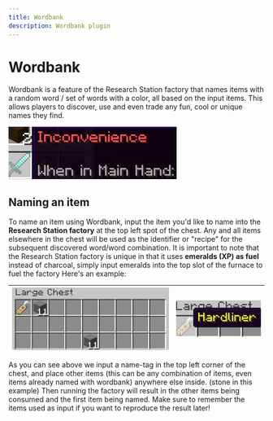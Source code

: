 ```yaml
---
title: Wordbank
description: Wordbank plugin
---
```


# Wordbank
Wordbank is a feature of the Research Station factory that names items with a random word / set of words with a color, all based on the input items. This allows players to discover, use and even trade any fun, cool or unique names they find. 

![Wordbank example](media/Wordbankexample.png)

## Naming an item

To name an item using Wordbank, input the item you'd like to name into the **Research Station factory** at the top left spot of the chest. Any and all items elsewhere in the chest will be used as the identifier or "recipe" for the subsequent discovered word/word combination. It is important to note that the Research Station factory is unique in that it uses **emeralds (XP) as fuel** instead of charcoal, simply input emeralds into the top slot of the furnace to fuel the factory
Here's an example: 



| ![Wordbank input](media/Wordbankinput.png) | ![Wordbank output](media/Wordbankoutput.png) |
|:--------:|:--------:|

As you can see above we input a name-tag in the top left corner of the chest, and place other items (this can be any combination of items, even items already named with wordbank) anywhere else inside. (stone in this example) Then running the factory will result in the other items being consumed and the first item being named. Make sure to remember the items used as input if you want to reproduce the result later! 
